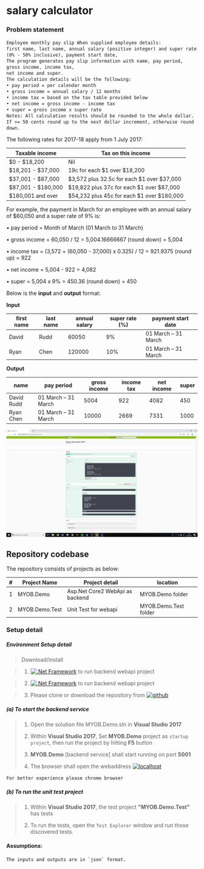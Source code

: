 # salary calculator

### Problem statement

```
Employee monthly pay slip When supplied employee details: 
first name, last name, annual salary (positive integer) and super rate (0% - 50% inclusive), payment start date, 
The program generates pay slip information with name, pay period, gross income, income tax, 
net income and super. 
The calculation details will be the following: 
• pay period = per calendar month 
• gross income = annual salary / 12 months
• income tax = based on the tax table provided below
• net income = gross income - income tax
• super = gross income x super rate
Notes: All calculation results should be rounded to the whole dollar. 
If >= 50 cents round up to the next dollar increment, otherwise round down.
```
The following rates for 2017-18 apply from 1 July 2017: 
	
| Taxable income | Tax on this income     |
| --- | --- |
| $0 - $18,200 | Nil       |
| $18,201 - $37,000 | 19c for each $1 over $18,200 |
| $37,001 - $87,000 | $3,572 plus 32.5c for each $1 over $37,000 |
| $87,001 - $180,000 | $19,822 plus 37c for each $1 over $87,000 |
| $180,001 and over | $54,232 plus 45c for each $1 over $180,000 |
 
For example, the payment in March for an employee with an annual salary of $60,050 and a super rate of 9% is:


• pay period = Month of March (01 March to 31 March)

• gross income = 60,050 / 12 = 5,004.16666667 (round down) = 5,004 

• income tax = (3,572 + (60,050 - 37,000) x 0.325) / 12 = 921.9375 (round up) = 922

• net income = 5,004 - 922 = 4,082

• super = 5,004 x 9% = 450.36 (round down) = 450

Below is the **input** and **output** format: 
 
**Input**

| first name | last name | annual salary | super rate (%) | payment start date | 
| --- | --- | --- | --- | --- | 
| David | Rudd | 60050 | 9% | 01 March – 31 March |
| Ryan | Chen | 120000 | 10% | 01 March – 31 March |
 
**Output**

| name |  pay period | gross income | income tax | net income|  super | 
| --- | --- | --- | --- | --- | --- |
| David Rudd | 01 March – 31 March | 5004 | 922 | 4082 | 450 |
| Ryan Chen | 01 March – 31 March | 10000 | 2669 | 7331 | 1000 |

<img width="1469" alt="list" src="https://github.com/AJEETX/myob/blob/master/demo.png">

## Repository codebase
 
The repository consists of projects as below:


| # |Project Name | Project detail | location|
| ---| ---  | ---           | ---          |
| 1 | MYOB.Demo | Asp.Net Core2 WebApi as backend  |  MYOB.Demo folder |
| 2 | MYOB.Demo.Test | Unit Test for webapi |  MYOB.Demo.Test folder | 


### Setup detail

##### Environment Setup detail

> Download/install   	

>	1.	[![.Net Framework](https://img.shields.io/badge/VisualStudio_2017-blue.svg?style=plastic)](https://visualstudio.microsoft.com/) to run backend webapi project

>	2.	[![.Net Framework](https://img.shields.io/badge/DotNet-2.1_Framework-blue.svg?style=plastic)](https://www.microsoft.com/net/download/dotnet-core/2.1) to run backend webapi project  

>   3. Please clone or download the repository from [![github](https://img.shields.io/badge/git-hub-blue.svg?style=plastic)](https://github.com/AJEETX/myob) 
>   
>   
##### (a) To start the backend service
   
>   1. Open the solution file MYOB.Demo.sln in **Visual Studio 2017**
>
>   2. Within **Visual Studio 2017**, Set **MYOB.Demo** project as `startup project`, then run the project by hitting **F5** button
>   
>   3. **MYOB.Demo** [backend service] shall start running on port **5001**
>   
>   4. The browser shall open the webaddress [![localhost](https://img.shields.io/badge/localhost:5001/-swagger-blue.svg?style=plastic)](http://localhost:5001/swagger) 

```
For better experience please chrome browser
```

##### (b) To run the unit test project

>   1. Within **Visual Studio 2017**, the test project  **"MYOB.Demo.Test"** has tests
>   
>   2. To run the tests, open the `Test Explorer` window and run those discovered tests.

#### Assumptions:

    The inputs and outputs are in `json` format.


